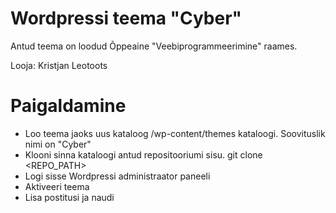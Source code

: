 <h1> Wordpressi teema "Cyber" </h1>

<p> Antud teema on loodud Õppeaine "Veebiprogrammeerimine" raames. </p>
<p> Looja: Kristjan Leotoots </p>

<h1> Paigaldamine </h1>

- Loo teema jaoks uus kataloog /wp-content/themes kataloogi. Soovituslik nimi on "Cyber"
- Klooni sinna kataloogi antud repositooriumi sisu. git clone <REPO_PATH>
- Logi sisse Wordpressi administraator paneeli
- Aktiveeri teema
- Lisa postitusi ja naudi

